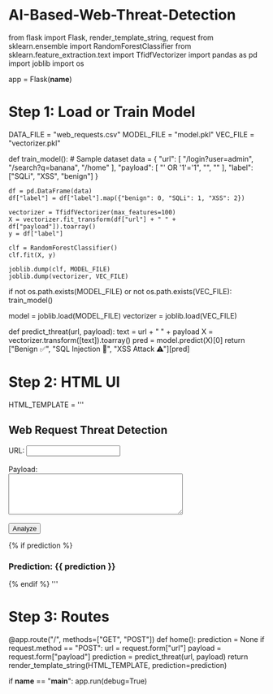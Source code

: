 # AI-Based-Web-Threat-Detection
 
from flask import Flask, render_template_string, request
from sklearn.ensemble import RandomForestClassifier
from sklearn.feature_extraction.text import TfidfVectorizer
import pandas as pd
import joblib
import os

app = Flask(__name__)

# Step 1: Load or Train Model
DATA_FILE = "web_requests.csv"
MODEL_FILE = "model.pkl"
VEC_FILE = "vectorizer.pkl"

def train_model():
    # Sample dataset
    data = {
        "url": [
            "/login?user=admin",
            "/search?q=banana",
            "/home"
        ],
        "payload": [
            "' OR '1'='1",
            "<script>alert('xss')</script>",
            ""
        ],
        "label": ["SQLi", "XSS", "benign"]
    }

    df = pd.DataFrame(data)
    df["label"] = df["label"].map({"benign": 0, "SQLi": 1, "XSS": 2})

    vectorizer = TfidfVectorizer(max_features=100)
    X = vectorizer.fit_transform(df["url"] + " " + df["payload"]).toarray()
    y = df["label"]

    clf = RandomForestClassifier()
    clf.fit(X, y)

    joblib.dump(clf, MODEL_FILE)
    joblib.dump(vectorizer, VEC_FILE)

if not os.path.exists(MODEL_FILE) or not os.path.exists(VEC_FILE):
    train_model()

model = joblib.load(MODEL_FILE)
vectorizer = joblib.load(VEC_FILE)

def predict_threat(url, payload):
    text = url + " " + payload
    X = vectorizer.transform([text]).toarray()
    pred = model.predict(X)[0]
    return ["Benign ✅", "SQL Injection 🚨", "XSS Attack ⚠"][pred]

# Step 2: HTML UI
HTML_TEMPLATE = '''
<!doctype html>
<title>Threat Detector</title>
<h2>Web Request Threat Detection</h2>
<form method="post">
    URL: <input type="text" name="url" required><br><br>
    Payload:<br>
    <textarea name="payload" rows="5" cols="40"></textarea><br><br>
    <input type="submit" value="Analyze">
</form>
{% if prediction %}
    <h3>Prediction: {{ prediction }}</h3>
{% endif %}
'''

# Step 3: Routes
@app.route("/", methods=["GET", "POST"])
def home():
    prediction = None
    if request.method == "POST":
        url = request.form["url"]
        payload = request.form["payload"]
        prediction = predict_threat(url, payload)
    return render_template_string(HTML_TEMPLATE, prediction=prediction)

if __name__ == "__main__":
    app.run(debug=True)
